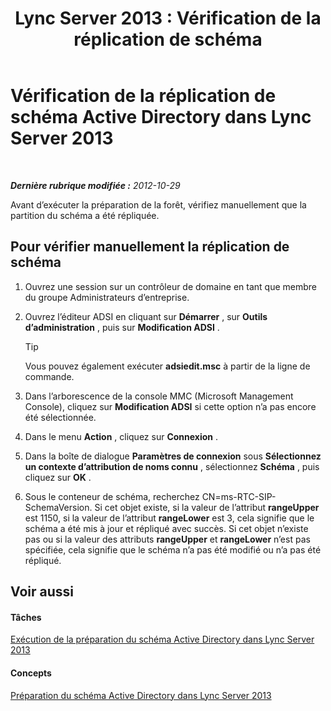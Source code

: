 ﻿---
title: 'Lync Server 2013 : Vérification de la réplication de schéma'
TOCTitle: Vérification de la réplication de schéma
ms:assetid: ad01a7cf-aa79-4648-ba5a-a7a09172db36
ms:mtpsurl: https://technet.microsoft.com/fr-fr/library/Gg412822(v=OCS.15)
ms:contentKeyID: 49298502
ms.date: 05/20/2016
mtps_version: v=OCS.15
ms.translationtype: HT
---

# Vérification de la réplication de schéma Active Directory dans Lync Server 2013

 

_**Dernière rubrique modifiée :** 2012-10-29_

Avant d’exécuter la préparation de la forêt, vérifiez manuellement que la partition du schéma a été répliquée.

## Pour vérifier manuellement la réplication de schéma

1.  Ouvrez une session sur un contrôleur de domaine en tant que membre du groupe Administrateurs d’entreprise.

2.  Ouvrez l’éditeur ADSI en cliquant sur **Démarrer** , sur **Outils d’administration** , puis sur **Modification ADSI** .
    
    > [!TIP]  
    > Vous pouvez également exécuter <strong>adsiedit.msc</strong> à partir de la ligne de commande.

3.  Dans l’arborescence de la console MMC (Microsoft Management Console), cliquez sur **Modification ADSI** si cette option n’a pas encore été sélectionnée.

4.  Dans le menu **Action** , cliquez sur **Connexion** .

5.  Dans la boîte de dialogue **Paramètres de connexion** sous **Sélectionnez un contexte d’attribution de noms connu** , sélectionnez **Schéma** , puis cliquez sur **OK** .

6.  Sous le conteneur de schéma, recherchez CN=ms-RTC-SIP-SchemaVersion. Si cet objet existe, si la valeur de l’attribut **rangeUpper** est 1150, si la valeur de l’attribut **rangeLower** est 3, cela signifie que le schéma a été mis à jour et répliqué avec succès. Si cet objet n’existe pas ou si la valeur des attributs **rangeUpper** et **rangeLower** n’est pas spécifiée, cela signifie que le schéma n’a pas été modifié ou n’a pas été répliqué.

## Voir aussi

#### Tâches

[Exécution de la préparation du schéma Active Directory dans Lync Server 2013](lync-server-2013-running-schema-preparation.md)  

#### Concepts

[Préparation du schéma Active Directory dans Lync Server 2013](lync-server-2013-preparing-the-active-directory-schema.md)

